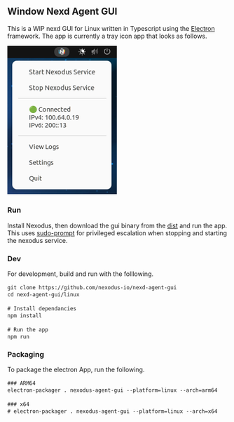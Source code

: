 ## Window Nexd Agent GUI

This is a WIP nexd GUI for Linux written in Typescript using the [Electron](https://www.electronjs.org) framework. The app is currently a tray icon app that looks as follows.

<img src='../docs/images/linux-gui-usage-1.png' width='250'>

### Run

Install Nexodus, then download the gui binary from the [dist](./dist) and run the app. This uses [sudo-prompt](https://www.npmjs.com/package/sudo-prompt) for privileged escalation when stopping and starting the nexodus service.


### Dev

For development, build and run with the folllowing.

```
git clone https://github.com/nexodus-io/nexd-agent-gui
cd nexd-agent-gui/linux

# Install dependancies
npm install

# Run the app
npm run
```

### Packaging

To package the electron App, run the following.

```text
### ARM64
electron-packager . nexodus-agent-gui --platform=linux --arch=arm64

### x64
# electron-packager . nexodus-agent-gui --platform=linux --arch=x64
```

